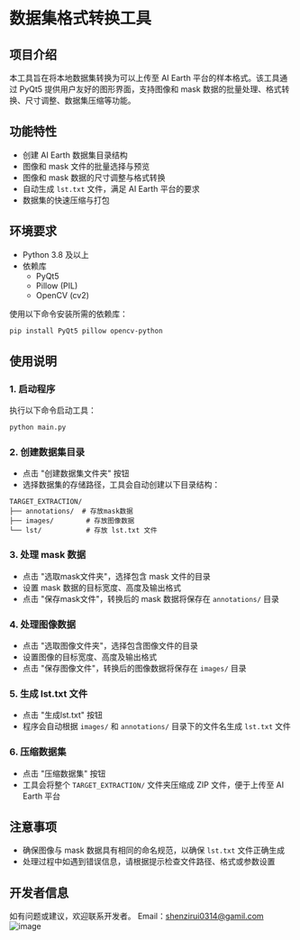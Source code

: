 # 数据集格式转换工具

## 项目介绍
本工具旨在将本地数据集转换为可以上传至 AI Earth 平台的样本格式。该工具通过 PyQt5 提供用户友好的图形界面，支持图像和 mask 数据的批量处理、格式转换、尺寸调整、数据集压缩等功能。

## 功能特性
- 创建 AI Earth 数据集目录结构
- 图像和 mask 文件的批量选择与预览
- 图像和 mask 数据的尺寸调整与格式转换
- 自动生成 `lst.txt` 文件，满足 AI Earth 平台的要求
- 数据集的快速压缩与打包

## 环境要求
- Python 3.8 及以上
- 依赖库
  - PyQt5
  - Pillow (PIL)
  - OpenCV (cv2)

使用以下命令安装所需的依赖库：
```bash
pip install PyQt5 pillow opencv-python
```

## 使用说明

### 1. 启动程序
执行以下命令启动工具：
```bash
python main.py
```

### 2. 创建数据集目录
- 点击 "创建数据集文件夹" 按钮
- 选择数据集的存储路径，工具会自动创建以下目录结构：
```
TARGET_EXTRACTION/
├── annotations/  # 存放mask数据
├── images/        # 存放图像数据
└── lst/           # 存放 lst.txt 文件
```

### 3. 处理 mask 数据
- 点击 "选取mask文件夹"，选择包含 mask 文件的目录
- 设置 mask 数据的目标宽度、高度及输出格式
- 点击 "保存mask文件"，转换后的 mask 数据将保存在 `annotations/` 目录

### 4. 处理图像数据
- 点击 "选取图像文件夹"，选择包含图像文件的目录
- 设置图像的目标宽度、高度及输出格式
- 点击 "保存图像文件"，转换后的图像数据将保存在 `images/` 目录

### 5. 生成 lst.txt 文件
- 点击 "生成lst.txt" 按钮
- 程序会自动根据 `images/` 和 `annotations/` 目录下的文件名生成 `lst.txt` 文件

### 6. 压缩数据集
- 点击 "压缩数据集" 按钮
- 工具会将整个 `TARGET_EXTRACTION/` 文件夹压缩成 ZIP 文件，便于上传至 AI Earth 平台

## 注意事项
- 确保图像与 mask 数据具有相同的命名规范，以确保 `lst.txt` 文件正确生成
- 处理过程中如遇到错误信息，请根据提示检查文件路径、格式或参数设置

## 开发者信息
如有问题或建议，欢迎联系开发者。
Email：shenzirui0314@gamil.com
![image](https://github.com/user-attachments/assets/b7b95173-4dbf-4726-99d6-72a5205f655f)

